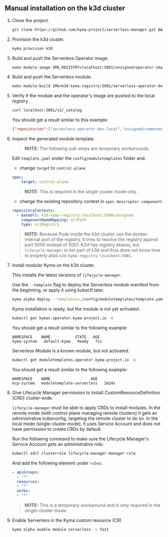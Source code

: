 ## Manual installation on the k3d cluster

1. Clone the project.

    ```bash
    git clone https://github.com/kyma-project/serverless-manager.git && cd serverless-manager/
    ```

2. Provision the k3d cluster.

    ```bash
    kyma provision k3d
    ```

3. Build and push the Serverless Operator image.

    ```bash
    make module-image IMG_REGISTRY=localhost:5001/unsigned/operator-images IMG=localhost:5001/serverless-operator-dev-local:0.0.1
    ```

4. Build and push the Serverless module.

    ```bash
    make module-build IMG=k3d-kyma-registry:5001/serverless-operator-dev-local:0.0.1 MODULE_REGISTRY=localhost:5001/unsigned
    ```

5. Verify if the module and the operator's image are pushed to the local registry.

    ```bash
    curl localhost:5001/v2/_catalog
    ```

    You should get a result similar to this example:

    ```json
    {"repositories":["serverless-operator-dev-local","unsigned/component-descriptors/kyma.project.io/module/serverless"]}
    ```

6. Inspect the generated module template.

    > **NOTE:** The following sub-steps are temporary workarounds.

    Edit `template.yaml` under the `config/moduletemplates` folder and:

    - change `target` to `control-plane`

    ```yaml
    spec:
        target: control-plane
    ```

    > **NOTE:** This is required in the single cluster mode only.

    - change the existing repository context in `spec.descriptor.component`:  
    
    ```yaml
    repositoryContexts:                                                                           
      - baseUrl: k3d-kyma-registry.localhost:5000/unsigned
        componentNameMapping: urlPath                                                               
        type: ociRegistry
    ```

    > **NOTE:** Because Pods inside the k3d cluster use the docker-internal port of the registry, it tries to resolve the registry against port 5000 instead of 5001. K3d has registry aliases, but `lifecycle-manager` is not part of k3d and thus does not know how to properly alias `k3d-kyma-registry.localhost:5001`.

7. Install modular Kyma on the k3d cluster.

    This installs the latest versions of `lifecycle-manager`.

    Use the `--template` flag to deploy the Serverless module manifest from the beginning, or apply it using kubectl later.

    ```bash
    kyma alpha deploy --templates=./config/moduletemplates/template.yaml
    ```

    Kyma installation is ready, but the module is not yet activated.

    ```bash
    kubectl get kymas.operator.kyma-project.io -A
    ```

    You should get a result similar to the following example:

    ```text
    NAMESPACE    NAME           STATE   AGE
    kyma-system   default-kyma   Ready   71s
    ```

    Serverless Module is a known module, but not activated.

    ```bash
    kubectl get moduletemplates.operator.kyma-project.io -A 
    ```

    You should get a result similar to the following example:

    ```text
    NAMESPACE    NAME                  AGE
    kcp-system   moduletemplate-serverless   2m24s
    ```

8. Give Lifecycle Manager permission to install CustomResourceDefinition (CRD) cluster-wide.

    `lifecycle-manager` must be able to apply CRDs to install modules. In the remote mode (with control-plane managing remote clusters) it gets an administrative kubeconfig, targeting the remote cluster to do so. In the local mode (single-cluster mode), it uses Service Account and does not have permission to create CRDs by default.

    Run the following command to make sure the Lifecycle Manager's Service Account gets an administrative role:

    ```bash
    kubectl edit clusterrole lifecycle-manager-manager-role
    ```

    And add the following element under `rules`:

    ```yaml
    - apiGroups:
      - "*"
      resources:
      - "*"                  
      verbs:                  
      - "*"
    ```

    > **NOTE:** This is a temporary workaround and is only required in the single-cluster mode.

9. Enable Serverless in the Kyma custom resource (CR)

    ```bash
    kyma alpha enable module serverless -c fast
    ```